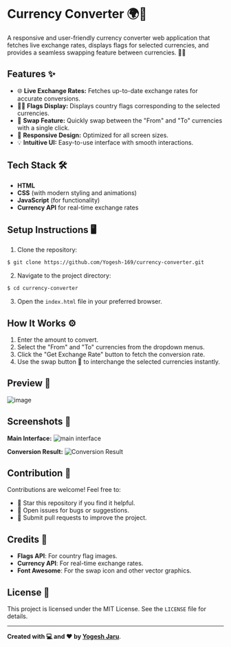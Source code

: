 # Currency Converter 🌍💱

A responsive and user-friendly currency converter web application that fetches live exchange rates, displays flags for selected currencies, and provides a seamless swapping feature between currencies. 🚀✨

## Features ✨

- 🌐 **Live Exchange Rates:** Fetches up-to-date exchange rates for accurate conversions.
- 🏳️‍🌈 **Flags Display:** Displays country flags corresponding to the selected currencies.
- 🔄 **Swap Feature:** Quickly swap between the "From" and "To" currencies with a single click.
- 📱 **Responsive Design:** Optimized for all screen sizes.
- 💡 **Intuitive UI:** Easy-to-use interface with smooth interactions.

## Tech Stack 🛠️

- **HTML**
- **CSS** (with modern styling and animations)
- **JavaScript** (for functionality)
- **Currency API** for real-time exchange rates

## Setup Instructions 🖥️

1. Clone the repository:  
```bash
$ git clone https://github.com/Yogesh-169/currency-converter.git
```

2. Navigate to the project directory:  
```bash
$ cd currency-converter
```

3. Open the `index.html` file in your preferred browser.

## How It Works ⚙️

1. Enter the amount to convert.
2. Select the "From" and "To" currencies from the dropdown menus.
3. Click the "Get Exchange Rate" button to fetch the conversion rate.
4. Use the swap button 🔄 to interchange the selected currencies instantly.

## Preview 🌟
![image](https://github.com/user-attachments/assets/28461979-08a2-4150-96ba-7b5beeb96315)



## Screenshots 📸

**Main Interface:**
![main interface](https://github.com/user-attachments/assets/94e9df30-5bf5-49f7-a9bc-de0630ac7318)


**Conversion Result:**
![Conversion Result](https://github.com/user-attachments/assets/76b19d54-3e1d-4338-ac64-01313d7460ff)

## Contribution 🤝

Contributions are welcome! Feel free to:

- 🌟 Star this repository if you find it helpful.
- 🐛 Open issues for bugs or suggestions.
- 🔧 Submit pull requests to improve the project.

## Credits 💖

- **Flags API**: For country flag images.
- **Currency API**: For real-time exchange rates.
- **Font Awesome**: For the swap icon and other vector graphics.

## License 📜

This project is licensed under the MIT License. See the `LICENSE` file for details.

---

**Created with 💻 and ❤️ by [Yogesh Jaru](https://github.com/Yogesh-169)**.

